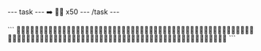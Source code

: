 --- task ---
➡️ 🦡🍄 x50
--- /task ---

<div class="c-project-output">
```
🦡🍄🦡🍄🦡🍄🦡🍄🦡🍄🦡🍄🦡🍄🦡🍄🦡🍄🦡🍄🦡🍄🦡🍄🦡🍄🦡🍄🦡🍄🦡🍄🦡🍄🦡🍄🦡🍄🦡🍄🦡🍄🦡🍄🦡🍄🦡🍄🦡🍄🦡🍄🦡🍄🦡🍄🦡🍄🦡🍄🦡🍄🦡🍄🦡🍄🦡🍄🦡🍄🦡🍄🦡🍄🦡🍄🦡🍄🦡🍄🦡🍄🦡🍄🦡🍄🦡🍄🦡🍄🦡🍄🦡🍄🦡🍄🦡🍄🦡🍄
```
</div>





